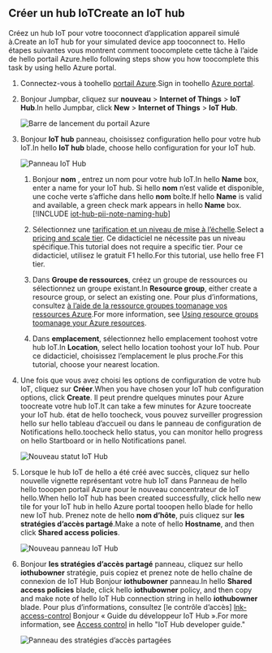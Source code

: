 ## <a name="create-an-iot-hub"></a><span data-ttu-id="fee83-101">Créer un hub IoT</span><span class="sxs-lookup"><span data-stu-id="fee83-101">Create an IoT hub</span></span>
<span data-ttu-id="fee83-102">Créez un hub IoT pour votre tooconnect d’application appareil simulé à.</span><span class="sxs-lookup"><span data-stu-id="fee83-102">Create an IoT hub for your simulated device app tooconnect to.</span></span> <span data-ttu-id="fee83-103">Hello étapes suivantes vous montrent comment toocomplete cette tâche à l’aide de hello portail Azure.</span><span class="sxs-lookup"><span data-stu-id="fee83-103">hello following steps show you how toocomplete this task by using hello Azure portal.</span></span>

1. <span data-ttu-id="fee83-104">Connectez-vous à toohello [portail Azure][lnk-portal].</span><span class="sxs-lookup"><span data-stu-id="fee83-104">Sign in toohello [Azure portal][lnk-portal].</span></span>
1. <span data-ttu-id="fee83-105">Bonjour Jumpbar, cliquez sur **nouveau** > **Internet of Things** > **IoT Hub**.</span><span class="sxs-lookup"><span data-stu-id="fee83-105">In hello Jumpbar, click **New** > **Internet of Things** > **IoT Hub**.</span></span>
   
    ![Barre de lancement du portail Azure][1]
1. <span data-ttu-id="fee83-107">Bonjour **IoT hub** panneau, choisissez configuration hello pour votre hub IoT.</span><span class="sxs-lookup"><span data-stu-id="fee83-107">In hello **IoT hub** blade, choose hello configuration for your IoT hub.</span></span>
   
    ![Panneau IoT Hub][2]
   
   1. <span data-ttu-id="fee83-109">Bonjour **nom** , entrez un nom pour votre hub IoT.</span><span class="sxs-lookup"><span data-stu-id="fee83-109">In hello **Name** box, enter a name for your IoT hub.</span></span> <span data-ttu-id="fee83-110">Si hello **nom** n’est valide et disponible, une coche verte s’affiche dans hello **nom** boîte.</span><span class="sxs-lookup"><span data-stu-id="fee83-110">If hello **Name** is valid and available, a green check mark appears in hello **Name** box.</span></span>
    [!INCLUDE [iot-hub-pii-note-naming-hub](iot-hub-pii-note-naming-hub.md)]
   
   1. <span data-ttu-id="fee83-111">Sélectionnez une [tarification et un niveau de mise à l’échelle][lnk-pricing].</span><span class="sxs-lookup"><span data-stu-id="fee83-111">Select a [pricing and scale tier][lnk-pricing].</span></span> <span data-ttu-id="fee83-112">Ce didacticiel ne nécessite pas un niveau spécifique.</span><span class="sxs-lookup"><span data-stu-id="fee83-112">This tutorial does not require a specific tier.</span></span> <span data-ttu-id="fee83-113">Pour ce didacticiel, utilisez le gratuit F1 hello.</span><span class="sxs-lookup"><span data-stu-id="fee83-113">For this tutorial, use hello free F1 tier.</span></span>
   1. <span data-ttu-id="fee83-114">Dans **Groupe de ressources**, créez un groupe de ressources ou sélectionnez un groupe existant.</span><span class="sxs-lookup"><span data-stu-id="fee83-114">In **Resource group**, either create a resource group, or select an existing one.</span></span> <span data-ttu-id="fee83-115">Pour plus d’informations, consultez [à l’aide de la ressource groupes toomanage vos ressources Azure][lnk-resource-groups].</span><span class="sxs-lookup"><span data-stu-id="fee83-115">For more information, see [Using resource groups toomanage your Azure resources][lnk-resource-groups].</span></span>
   1. <span data-ttu-id="fee83-116">Dans **emplacement**, sélectionnez hello emplacement toohost votre hub IoT.</span><span class="sxs-lookup"><span data-stu-id="fee83-116">In **Location**, select hello location toohost your IoT hub.</span></span> <span data-ttu-id="fee83-117">Pour ce didacticiel, choisissez l’emplacement le plus proche.</span><span class="sxs-lookup"><span data-stu-id="fee83-117">For this tutorial, choose your nearest location.</span></span>
1. <span data-ttu-id="fee83-118">Une fois que vous avez choisi les options de configuration de votre hub IoT, cliquez sur **Créer**.</span><span class="sxs-lookup"><span data-stu-id="fee83-118">When you have chosen your IoT hub configuration options, click **Create**.</span></span>  <span data-ttu-id="fee83-119">Il peut prendre quelques minutes pour Azure toocreate votre hub IoT.</span><span class="sxs-lookup"><span data-stu-id="fee83-119">It can take a few minutes for Azure toocreate your IoT hub.</span></span> <span data-ttu-id="fee83-120">état de hello toocheck, vous pouvez surveiller progression hello sur hello tableau d’accueil ou dans le panneau de configuration de Notifications hello.</span><span class="sxs-lookup"><span data-stu-id="fee83-120">toocheck hello status, you can monitor hello progress on hello Startboard or in hello Notifications panel.</span></span>
   
    ![Nouveau statut IoT Hub][3]
1. <span data-ttu-id="fee83-122">Lorsque le hub IoT de hello a été créé avec succès, cliquez sur hello nouvelle vignette représentant votre hub IoT dans Panneau de hello hello tooopen portail Azure pour le nouveau concentrateur de IoT hello.</span><span class="sxs-lookup"><span data-stu-id="fee83-122">When hello IoT hub has been created successfully, click hello new tile for your IoT hub in hello Azure portal tooopen hello blade for hello new IoT hub.</span></span> <span data-ttu-id="fee83-123">Prenez note de hello **nom d’hôte**, puis cliquez sur **les stratégies d’accès partagé**.</span><span class="sxs-lookup"><span data-stu-id="fee83-123">Make a note of hello **Hostname**, and then click **Shared access policies**.</span></span>
   
    ![Nouveau panneau IoT Hub][4]
1. <span data-ttu-id="fee83-125">Bonjour **les stratégies d’accès partagé** panneau, cliquez sur hello **iothubowner** stratégie, puis copiez et prenez note de hello chaîne de connexion de IoT Hub Bonjour **iothubowner** panneau.</span><span class="sxs-lookup"><span data-stu-id="fee83-125">In hello **Shared access policies** blade, click hello **iothubowner** policy, and then copy and make note of hello IoT Hub connection string in hello **iothubowner** blade.</span></span> <span data-ttu-id="fee83-126">Pour plus d’informations, consultez [le contrôle d’accès] [ lnk-access-control] Bonjour « Guide du développeur IoT Hub ».</span><span class="sxs-lookup"><span data-stu-id="fee83-126">For more information, see [Access control][lnk-access-control] in hello "IoT Hub developer guide."</span></span>
   
    ![Panneau des stratégies d’accès partagées][5]

<!-- Images. -->
[1]: ./media/iot-hub-get-started-create-hub/create-iot-hub1.png
[2]: ./media/iot-hub-get-started-create-hub/create-iot-hub2.png
[3]: ./media/iot-hub-get-started-create-hub/create-iot-hub3.png
[4]: ./media/iot-hub-get-started-create-hub/create-iot-hub4.png
[5]: ./media/iot-hub-get-started-create-hub/create-iot-hub5.png

<!-- Links -->
[lnk-resource-groups]: ../articles/azure-resource-manager/resource-group-portal.md
[lnk-portal]: https://portal.azure.com/
[lnk-pricing]: https://azure.microsoft.com/pricing/details/iot-hub/
[lnk-access-control]: ../articles/iot-hub/iot-hub-devguide-security.md
